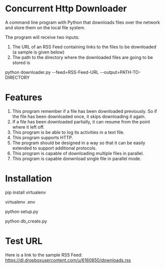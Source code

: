 Concurrent Http Downloader
==========
A command line program with Python that downloads files over the network and store them on the local file system. 

The program will receive two inputs:

1. The URL of an RSS Feed containing links to the files to be downloaded (a sample is given below)
2. The path to the directory where the downloaded files are going to be stored is

python downloader.py --feed=RSS-Feed-URL --output=PATH-TO-DIRECTORY

Features
=========

1. This program remember if a file has been downloaded previously. So if the file has been downloaded once, it skips downloading it again.
2. If a file has been downloaded partially, it can resume from the point where it left off.
3. This program is be able to log its activities in a text file.
4. This program supports HTTP.
5. The program should be designed in a way so that it can be easily extended to support additional protocols.
6. This program is capable of downloading multiple files in parallel.
7. This program is capable donwnload single file in parallel mode.

Installation
==========

pip install virtualenv

virtualenv .env 

python setup.py

python db_create.py

Test URL
============

Here is a link to the sample RSS Feed: https://dl.dropboxusercontent.com/u/6160850/downloads.rss





